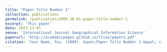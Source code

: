 ```yaml
---
title: "Paper Title Number 1"
collection: publications
permalink: /publication/2009-10-01-paper-title-number-1
excerpt: 'This paper'
date: 2023-11-01
venue: 'International Journal Geographical Information Science'
paperurl: 'http://academicpages.github.io/files/paper1.pdf'
citation: 'Your Name, You. (2009). &quot;Paper Title Number 1.&quot; <i>Journal 1</i>. 1(1).'
---
```


